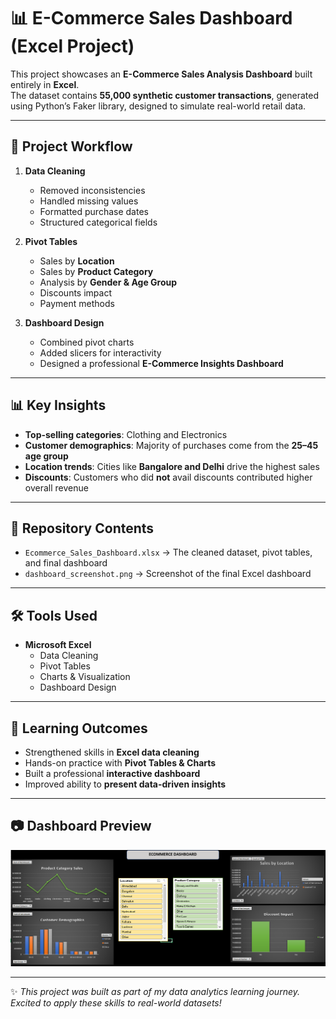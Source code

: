 # 📊 E-Commerce Sales Dashboard (Excel Project)

This project showcases an **E-Commerce Sales Analysis Dashboard** built entirely in **Excel**.  
The dataset contains **55,000 synthetic customer transactions**, generated using Python’s Faker library, designed to simulate real-world retail data.  

---

## 🔑 Project Workflow
1. **Data Cleaning**
   - Removed inconsistencies
   - Handled missing values
   - Formatted purchase dates
   - Structured categorical fields  

2. **Pivot Tables**
   - Sales by **Location**
   - Sales by **Product Category**
   - Analysis by **Gender & Age Group**
   - Discounts impact
   - Payment methods  

3. **Dashboard Design**
   - Combined pivot charts
   - Added slicers for interactivity
   - Designed a professional **E-Commerce Insights Dashboard**

---

## 📊 Key Insights
- **Top-selling categories**: Clothing and Electronics  
- **Customer demographics**: Majority of purchases come from the **25–45 age group**  
- **Location trends**: Cities like **Bangalore and Delhi** drive the highest sales  
- **Discounts**: Customers who did **not** avail discounts contributed higher overall revenue  

---

## 📂 Repository Contents
- `Ecommerce_Sales_Dashboard.xlsx` → The cleaned dataset, pivot tables, and final dashboard  
- `dashboard_screenshot.png` → Screenshot of the final Excel dashboard  

---

## 🛠 Tools Used
- **Microsoft Excel**
  - Data Cleaning
  - Pivot Tables
  - Charts & Visualization
  - Dashboard Design  

---

## 🚀 Learning Outcomes
- Strengthened skills in **Excel data cleaning**  
- Hands-on practice with **Pivot Tables & Charts**  
- Built a professional **interactive dashboard**  
- Improved ability to **present data-driven insights**  

---

## 📷 Dashboard Preview
![Dashboard Screenshot](dashboard_screenshot.png)

---

✨ *This project was built as part of my data analytics learning journey. Excited to apply these skills to real-world datasets!*  
